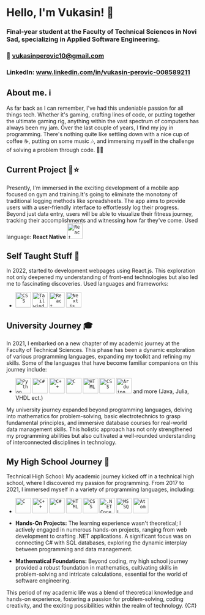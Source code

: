 # Hello, I'm Vukasin! 👋 
### Final-year student at the Faculty of Technical Sciences in Novi Sad, specializing in Applied Software Engineering.
### 📩 vukasinperovic10@gmail.com 
### LinkedIn: www.linkedin.com/in/vukasin-perovic-008589211

## About me. ℹ️
As far back as I can remember, I've had this undeniable passion for all things tech. Whether it's gaming, crafting lines of code, or putting together the ultimate gaming rig, anything within the vast spectrum of computers has always been my jam. 
Over the last couple of years, I find my joy in programming. There's nothing quite like settling down with a nice cup of coffee ☕, putting on some music 🎶, and immersing myself in the challenge of solving a problem through code. 🧑‍💻

## Current Project 📲⭐
Presently, I'm immersed in the exciting development of a mobile app focused on gym and training.It's going to eliminate the monotony of traditional logging methods like spreadsheets. The app aims to provide users with a user-friendly interface to effortlessly log their progress. Beyond just data entry, users will be able to visualize their fitness journey, tracking their accomplishments and witnessing how far they've come.
Used language: **React Native** <code><img width="40" src="https://user-images.githubusercontent.com/25181517/183897015-94a058a6-b86e-4e42-a37f-bf92061753e5.png" alt="React" title="React"/></code>

## Self Taught Stuff 🤝
In 2022, started to development webpages using React.js. This exploration not only deepened my understanding of front-end technologies but also led me to fascinating discoveries.
Used languages and frameworks: 
* <div align="left">
	<code><img width="40" src="https://user-images.githubusercontent.com/25181517/183898674-75a4a1b1-f960-4ea9-abcb-637170a00a75.png" alt="CSS" title="CSS"/></code>
	<code><img width="40" src="https://user-images.githubusercontent.com/25181517/202896760-337261ed-ee92-4979-84c4-d4b829c7355d.png" alt="Tailwind CSS" title="Tailwind CSS"/></code>
	<code><img width="40" src="https://user-images.githubusercontent.com/25181517/183897015-94a058a6-b86e-4e42-a37f-bf92061753e5.png" alt="React" title="React"/></code>
	<code><img width="40" src="https://github.com/marwin1991/profile-technology-icons/assets/136815194/5f8c622c-c217-4649-b0a9-7e0ee24bd704" alt="Next.js" title="Next.js"/></code>
</div>

## University Journey 🎓
In 2021, I embarked on a new chapter of my academic journey at the Faculty of Technical Sciences. This phase has been a dynamic exploration of various programming languages, expanding my toolkit and refining my skills. Some of the languages that have become familiar companions on this journey include:
  * <div align="left">
    	<code><img width="40" src="https://user-images.githubusercontent.com/25181517/183423507-c056a6f9-1ba8-4312-a350-19bcbc5a8697.png" alt="Python" title="Python"/></code>
    	<code><img width="40" src="https://user-images.githubusercontent.com/25181517/121405384-444d7300-c95d-11eb-959f-913020d3bf90.png" alt="C#" title="C#"/></code>
    	<code><img width="40" src="https://user-images.githubusercontent.com/25181517/192106073-90fffafe-3562-4ff9-a37e-c77a2da0ff58.png" alt="C++" title="C++"/></code>
    	<code><img width="40" src="https://user-images.githubusercontent.com/25181517/192106070-46255bcf-65e6-4c6b-a296-bf8d0d8fb2a7.png" alt="C" title="C"/></code>
    	<code><img width="40" src="https://user-images.githubusercontent.com/25181517/192158954-f88b5814-d510-4564-b285-dff7d6400dad.png" alt="HTML" title="HTML"/></code>
    	<code><img width="40" src="https://user-images.githubusercontent.com/25181517/183898674-75a4a1b1-f960-4ea9-abcb-637170a00a75.png" alt="CSS" title="CSS"/></code>
    	<code><img width="40" src="https://github.com/marwin1991/profile-technology-icons/assets/136815194/a57a85ba-e2dd-4036-85b6-7e1532391627" alt="Arduino" title="Arduino"/></code>
       and more (Java, Julia, VHDL ect.)
    </div> 
My university journey expanded beyond programming languages, delving into mathematics for problem-solving, basic electrotechnics to grasp fundamental principles, and immersive database courses for real-world data management skills. This holistic approach has not only strengthened my programming abilities but also cultivated a well-rounded understanding of interconnected disciplines in technology.

## My High School Journey 🏫
Technical High School: My academic journey kicked off in a technical high school, where I discovered my passion for programming.
From 2017 to 2021, I immersed myself in a variety of programming languages, including:
* <div align="left">
  <code><img width="40" src="https://user-images.githubusercontent.com/25181517/192106070-46255bcf-65e6-4c6b-a296-bf8d0d8fb2a7.png" alt="C" title="C"/></code>
	<code><img width="40" src="https://user-images.githubusercontent.com/25181517/192106073-90fffafe-3562-4ff9-a37e-c77a2da0ff58.png" alt="C++" title="C++"/></code>
	<code><img width="40" src="https://user-images.githubusercontent.com/25181517/121405384-444d7300-c95d-11eb-959f-913020d3bf90.png" alt="C#" title="C#"/></code>
	<code><img width="40" src="https://user-images.githubusercontent.com/25181517/192158954-f88b5814-d510-4564-b285-dff7d6400dad.png" alt="HTML" title="HTML"/></code>
	<code><img width="40" src="https://user-images.githubusercontent.com/25181517/183898674-75a4a1b1-f960-4ea9-abcb-637170a00a75.png" alt="CSS" title="CSS"/></code>
	<code><img width="40" src="https://user-images.githubusercontent.com/25181517/121405754-b4f48f80-c95d-11eb-8893-fc325bde617f.png" alt=".NET Core" title=".NET Core"/></code>
	<code><img width="40" src="https://github.com/marwin1991/profile-technology-icons/assets/19180175/3b371807-db7c-45b4-8720-c0cfc901680a" alt="MSSQL" title="MSSQL"/></code>
  <code><img width="40" src="https://user-images.githubusercontent.com/25181517/190887571-ddd87d6e-77f8-41e7-b755-9b6d68e4fab7.png" alt="Atom" title="Atom"/></code>
</div>

* **Hands-On Projects:** The learning experience wasn't theoretical; I actively engaged in numerous hands-on projects, ranging from web development to crafting .NET applications. A significant focus was on connecting C# with SQL databases, exploring the dynamic interplay between programming and data management.

* **Mathematical Foundations:** Beyond coding, my high school journey provided a robust foundation in mathematics, cultivating skills in problem-solving and intricate calculations, essential for the world of software engineering.

This period of my academic life was a blend of theoretical knowledge and hands-on experience, fostering a passion for problem-solving, coding creativity, and the exciting possibilities within the realm of technology. {C#}

